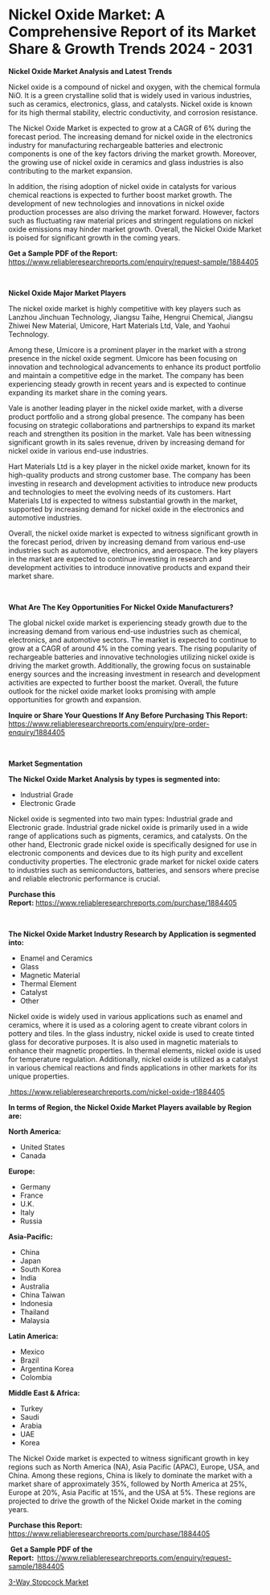<p><h1>Nickel Oxide Market: A Comprehensive Report of its Market Share & Growth Trends 2024 - 2031</h1></p><p><strong>Nickel Oxide Market Analysis and Latest Trends</strong></p>
<p><p>Nickel oxide is a compound of nickel and oxygen, with the chemical formula NiO. It is a green crystalline solid that is widely used in various industries, such as ceramics, electronics, glass, and catalysts. Nickel oxide is known for its high thermal stability, electric conductivity, and corrosion resistance.</p><p>The Nickel Oxide Market is expected to grow at a CAGR of 6% during the forecast period. The increasing demand for nickel oxide in the electronics industry for manufacturing rechargeable batteries and electronic components is one of the key factors driving the market growth. Moreover, the growing use of nickel oxide in ceramics and glass industries is also contributing to the market expansion.</p><p>In addition, the rising adoption of nickel oxide in catalysts for various chemical reactions is expected to further boost market growth. The development of new technologies and innovations in nickel oxide production processes are also driving the market forward. However, factors such as fluctuating raw material prices and stringent regulations on nickel oxide emissions may hinder market growth. Overall, the Nickel Oxide Market is poised for significant growth in the coming years.</p></p>
<p><strong>Get a Sample PDF of the Report:&nbsp;</strong> <a href="https://www.reliableresearchreports.com/enquiry/request-sample/1884405">https://www.reliableresearchreports.com/enquiry/request-sample/1884405</a></p>
<p>&nbsp;</p>
<p><strong>Nickel Oxide Major Market Players</strong></p>
<p><p>The nickel oxide market is highly competitive with key players such as Lanzhou Jinchuan Technology, Jiangsu Taihe, Hengrui Chemical, Jiangsu Zhiwei New Material, Umicore, Hart Materials Ltd, Vale, and Yaohui Technology. </p><p>Among these, Umicore is a prominent player in the market with a strong presence in the nickel oxide segment. Umicore has been focusing on innovation and technological advancements to enhance its product portfolio and maintain a competitive edge in the market. The company has been experiencing steady growth in recent years and is expected to continue expanding its market share in the coming years. </p><p>Vale is another leading player in the nickel oxide market, with a diverse product portfolio and a strong global presence. The company has been focusing on strategic collaborations and partnerships to expand its market reach and strengthen its position in the market. Vale has been witnessing significant growth in its sales revenue, driven by increasing demand for nickel oxide in various end-use industries.</p><p>Hart Materials Ltd is a key player in the nickel oxide market, known for its high-quality products and strong customer base. The company has been investing in research and development activities to introduce new products and technologies to meet the evolving needs of its customers. Hart Materials Ltd is expected to witness substantial growth in the market, supported by increasing demand for nickel oxide in the electronics and automotive industries.</p><p>Overall, the nickel oxide market is expected to witness significant growth in the forecast period, driven by increasing demand from various end-use industries such as automotive, electronics, and aerospace. The key players in the market are expected to continue investing in research and development activities to introduce innovative products and expand their market share.</p></p>
<p>&nbsp;</p>
<p><strong>What Are The Key Opportunities For Nickel Oxide Manufacturers?</strong></p>
<p><p>The global nickel oxide market is experiencing steady growth due to the increasing demand from various end-use industries such as chemical, electronics, and automotive sectors. The market is expected to continue to grow at a CAGR of around 4% in the coming years. The rising popularity of rechargeable batteries and innovative technologies utilizing nickel oxide is driving the market growth. Additionally, the growing focus on sustainable energy sources and the increasing investment in research and development activities are expected to further boost the market. Overall, the future outlook for the nickel oxide market looks promising with ample opportunities for growth and expansion.</p></p>
<p><strong>Inquire or Share Your Questions If Any Before Purchasing This Report:</strong> <a href="https://www.reliableresearchreports.com/enquiry/pre-order-enquiry/1884405">https://www.reliableresearchreports.com/enquiry/pre-order-enquiry/1884405</a></p>
<p>&nbsp;</p>
<p><strong>Market Segmentation</strong></p>
<p><strong>The Nickel Oxide Market Analysis by types is segmented into:</strong></p>
<p><ul><li>Industrial Grade</li><li>Electronic Grade</li></ul></p>
<p><p>Nickel oxide is segmented into two main types: Industrial grade and Electronic grade. Industrial grade nickel oxide is primarily used in a wide range of applications such as pigments, ceramics, and catalysts. On the other hand, Electronic grade nickel oxide is specifically designed for use in electronic components and devices due to its high purity and excellent conductivity properties. The electronic grade market for nickel oxide caters to industries such as semiconductors, batteries, and sensors where precise and reliable electronic performance is crucial.</p></p>
<p><strong>Purchase this Report:&nbsp;</strong><a href="https://www.reliableresearchreports.com/purchase/1884405">https://www.reliableresearchreports.com/purchase/1884405</a></p>
<p>&nbsp;</p>
<p><strong>The Nickel Oxide Market Industry Research by Application is segmented into:</strong></p>
<p><ul><li>Enamel and Ceramics</li><li>Glass</li><li>Magnetic Material</li><li>Thermal Element</li><li>Catalyst</li><li>Other</li></ul></p>
<p><p>Nickel oxide is widely used in various applications such as enamel and ceramics, where it is used as a coloring agent to create vibrant colors in pottery and tiles. In the glass industry, nickel oxide is used to create tinted glass for decorative purposes. It is also used in magnetic materials to enhance their magnetic properties. In thermal elements, nickel oxide is used for temperature regulation. Additionally, nickel oxide is utilized as a catalyst in various chemical reactions and finds applications in other markets for its unique properties.</p></p>
<p><a href="https://www.reliableresearchreports.com/nickel-oxide-r1884405">&nbsp;https://www.reliableresearchreports.com/nickel-oxide-r1884405</a></p>
<p><strong>In terms of Region, the Nickel Oxide Market Players available by Region are:</strong></p>
<p>
    <p> <strong> North America: </strong>
        <ul>
            <li>United States</li>
            <li>Canada</li>
        </ul>
        </p> 
    <p> <strong> Europe: </strong>
        <ul>
            <li>Germany</li>
            <li>France</li>
            <li>U.K.</li>
            <li>Italy</li>
            <li>Russia</li>
        </ul>
        </p> 
    <p> <strong> Asia-Pacific: </strong>
        <ul>
            <li>China</li>
            <li>Japan</li>
            <li>South Korea</li>
            <li>India</li>
            <li>Australia</li>
            <li>China Taiwan</li>
            <li>Indonesia</li>
            <li>Thailand</li>
            <li>Malaysia</li>
        </ul>
        </p> 
    <p> <strong> Latin America: </strong>
        <ul>
            <li>Mexico</li>
            <li>Brazil</li>
            <li>Argentina Korea</li>
            <li>Colombia</li>
        </ul>
        </p> 
    <p> <strong> Middle East & Africa: </strong>
        <ul>
            <li>Turkey</li>
            <li>Saudi</li>
            <li>Arabia</li>
            <li>UAE</li>
            <li>Korea</li>
        </ul>
    </p>
    </p>
<p><p>The Nickel Oxide market is expected to witness significant growth in key regions such as North America (NA), Asia Pacific (APAC), Europe, USA, and China. Among these regions, China is likely to dominate the market with a market share of approximately 35%, followed by North America at 25%, Europe at 20%, Asia Pacific at 15%, and the USA at 5%. These regions are projected to drive the growth of the Nickel Oxide market in the coming years.</p></p>
<p><strong>Purchase this Report: </strong><a href="https://www.reliableresearchreports.com/purchase/1884405">https://www.reliableresearchreports.com/purchase/1884405</a></p>
<p>&nbsp;<strong>Get a Sample PDF of the Report:&nbsp;&nbsp;</strong><a href="https://www.reliableresearchreports.com/enquiry/request-sample/1884405">https://www.reliableresearchreports.com/enquiry/request-sample/1884405</a></p>
<p><strong></strong></p>
<p><p><a href="https://issuu.com/reportprime-2/docs/3-way-stopcock-market-size-2030.pptx">3-Way Stopcock Market</a></p></p>